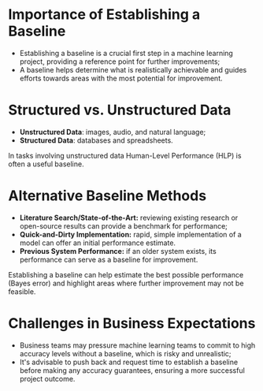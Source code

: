 # Importance of Establishing a Baseline

 - Establishing a baseline is a crucial first step in a machine learning project, providing a reference point for further improvements;
 - A baseline helps determine what is realistically achievable and guides efforts towards areas with the most potential for improvement.

# Structured vs. Unstructured Data

 - **Unstructured Data**: images, audio, and natural language;
 - **Structured Data**: databases and spreadsheets.
  
In tasks involving unstructured data Human-Level Performance (HLP) is often a useful baseline.

# Alternative Baseline Methods 

 - **Literature Search/State-of-the-Art:** reviewing existing research or open-source results can provide a benchmark for performance;
  - **Quick-and-Dirty Implementation:** rapid, simple implementation of a model can offer an initial performance estimate.
  - **Previous System Performance:** if an older system exists, its performance can serve as a baseline for improvement.

Establishing a baseline can help estimate the best possible performance (Bayes error) and highlight areas where further improvement may not be feasible.

# Challenges in Business Expectations

 - Business teams may pressure machine learning teams to commit to high accuracy levels without a baseline, which is risky and unrealistic;
 - It's advisable to push back and request time to establish a baseline before making any accuracy guarantees, ensuring a more successful project outcome.